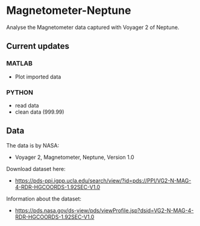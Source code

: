 # Magnetometer-Neptune
Analyse the Magnetometer data captured with Voyager 2 of Neptune.


## Current updates
### MATLAB
* Plot imported data

### PYTHON
* read data
* clean data (999.99)


## Data
The data is by NASA:
* Voyager 2, Magnetometer, Neptune, Version 1.0

Download dataset here:
* https://pds-ppi.igpp.ucla.edu/search/view/?id=pds://PPI/VG2-N-MAG-4-RDR-HGCOORDS-1.92SEC-V1.0

Information about the dataset: 
* https://pds.nasa.gov/ds-view/pds/viewProfile.jsp?dsid=VG2-N-MAG-4-RDR-HGCOORDS-1.92SEC-V1.0
